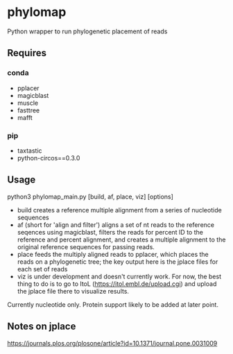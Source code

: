 # phylomap
Python wrapper to run phylogenetic placement of reads


## Requires

### conda

* pplacer
* magicblast
* muscle
* fasttree
* mafft

### pip

* taxtastic
* python-circos==0.3.0

## Usage

python3 phylomap_main.py [build, af, place, viz] [options]

* build creates a reference multiple alignment from a series of nucleotide sequences
* af (short for 'align and filter') aligns a set of nt reads to the reference seqences using magicblast, filters the reads for percent ID to the reference and percent alignment, and creates a multiple alignment to the original reference sequences for passing reads.
* place feeds the multiply aligned reads to pplacer, which places the reads on a phylogenetic tree; the key output here is the jplace files for each set of reads
* viz is under development and doesn't currently work. For now, the best thing to do is to go to ItoL (https://itol.embl.de/upload.cgi) and upload the jplace file there to visualize results.

Currently nucleotide only. Protein support likely to be added at later point.

## Notes on jplace

https://journals.plos.org/plosone/article?id=10.1371/journal.pone.0031009
